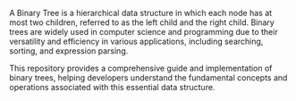 A Binary Tree is a hierarchical data structure in which each node has at most two children, referred to as the left child and the right child. Binary trees are widely used in computer science and programming due to their versatility and efficiency in various applications, including searching, sorting, and expression parsing.

This repository provides a comprehensive guide and implementation of binary trees, helping developers understand the fundamental concepts and operations associated with this essential data structure.
